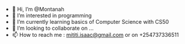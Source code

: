 - 👋 Hi, I’m @Montanah
- 👀 I’m interested in programming 
- 🌱 I’m currently learning basics of Computer Science with CS50
- 💞️ I’m looking to collaborate on ...
- 📫 How to reach me : mititi.isaac@gmail.com or on +254737336511

<!---
Montanah/Montanah is a ✨ special ✨ repository because its `README.md` (this file) appears on your GitHub profile.
You can click the Preview link to take a look at your changes.
--->
